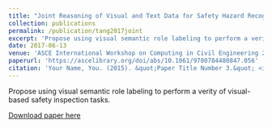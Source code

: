 ```yaml
---
title: "Joint Reasoning of Visual and Text Data for Safety Hazard Recognition"
collection: publications
permalink: /publication/tang2017joint
excerpt: 'Propose using visual semantic role labeling to perform a verity of visual-based safety inspection tasks.'
date: 2017-06-13
venue: 'ASCE International Workshop on Computing in Civil Engineering 2017'
paperurl: 'https://ascelibrary.org/doi/abs/10.1061/9780784480847.056'
citation: 'Your Name, You. (2015). &quot;Paper Title Number 3.&quot; <i>Journal 1</i>. 1(3).'
---
```

Propose using visual semantic role labeling to perform a verity of visual-based safety inspection tasks.

[Download paper here](https://ascelibrary.org/doi/abs/10.1061/9780784480847.056)

